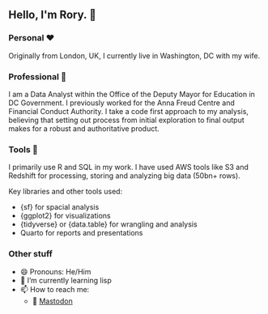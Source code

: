 ## Hello, I'm Rory. 👋
### Personal ❤
Originally from London, UK, I currently live in Washington, DC with my wife.

### Professional 🏢
I am a Data Analyst within the Office of the Deputy Mayor for Education in DC Government. I previously worked for the Anna Freud Centre and Financial Conduct Authority. I take a code first approach to my analysis, believing that setting out process from initial exploration to final output makes for a robust and authoritative product.

### Tools 🔨
I primarily use R and SQL in my work. I have used AWS tools like S3 and Redshift for processing, storing and analyzing big data (50bn+ rows).

Key libraries and other tools used:
- {sf} for spacial analysis
- {ggplot2} for visualizations
- {tidyverse} or {data.table} for wrangling and analysis
- Quarto for reports and presentations

### Other stuff
- 😄 Pronouns: He/Him
- 🌱 I’m currently learning lisp
- 📫 How to reach me:
    - 🐘 <a rel="me" href="https://mastodon.social/@ror">Mastodon</a>

<!--
**RoryLawless/RoryLawless* is a ✨ _special_ ✨ repository because its `README.md` (this file) appears on your GitHub profile.

Here are some ideas to get you started:

- 🔭 I’m currently working on ...
- 🌱 I’m currently learning ...
- 👯 I’m looking to collaborate on ...
- 🤔 I’m looking for help with ...
- 💬 Ask me about ...
- 📫 How to reach me: ...
- 😄 Pronouns: ...
- ⚡ Fun fact: ...
-->

